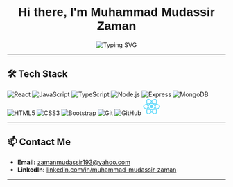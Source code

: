 <h1 align="center" style="font-family: 'Poppins', sans-serif; ">
  Hi there, I'm <strong>Muhammad Mudassir Zaman</strong>
</h1>

<p align="center">
  <img src="https://readme-typing-svg.demolab.com?font=Poppins&weight=500&pause=1000&color=1F74D2&center=true&vCenter=true&width=600&size=45px&lines=Full+Stack+Web+Developer;Frontend+Developer;Backend+Developer;MERN+Stack+Specialist" alt="Typing SVG" />
</p>

---

## 🛠️ Tech Stack

<p align="left">
  <img src="https://cdn.jsdelivr.net/gh/devicons/devicon/icons/react/react-original.svg" height="40" alt="React" />
  <img src="https://cdn.jsdelivr.net/gh/devicons/devicon/icons/javascript/javascript-original.svg" height="40" alt="JavaScript" />
  <img src="https://cdn.jsdelivr.net/gh/devicons/devicon/icons/typescript/typescript-original.svg" height="40" alt="TypeScript" />
  <img src="https://cdn.jsdelivr.net/gh/devicons/devicon/icons/nodejs/nodejs-original.svg" height="40" alt="Node.js" />
  <img src="https://cdn.jsdelivr.net/gh/devicons/devicon/icons/express/express-original.svg" height="40" alt="Express" />
  <img src="https://cdn.jsdelivr.net/gh/devicons/devicon/icons/mongodb/mongodb-original.svg" height="40" alt="MongoDB" />
  <img src="https://cdn.jsdelivr.net/gh/devicons/devicon/icons/html5/html5-original.svg" height="40" alt="HTML5" />
  <img src="https://cdn.jsdelivr.net/gh/devicons/devicon/icons/css3/css3-original.svg" height="40" alt="CSS3" />
  <img src="https://cdn.jsdelivr.net/gh/devicons/devicon/icons/bootstrap/bootstrap-original.svg" height="40" alt="Bootstrap" />
  <img src="https://cdn.jsdelivr.net/gh/devicons/devicon/icons/git/git-original.svg" height="40" alt="Git" />
  <img src="https://cdn.jsdelivr.net/gh/devicons/devicon/icons/github/github-original.svg" height="40" alt="GitHub" />
  <img src="https://raw.githubusercontent.com/devicons/devicon/master/icons/react/react-original.svg" height="40" alt="React" />

</p>

---

## 📫 Contact Me

- **Email:** zamanmudassir193@yahoo.com  
- **LinkedIn:** [linkedin.com/in/muhammad-mudassir-zaman](https://www.linkedin.com/in/muhammad-mudassir-zaman)

---

